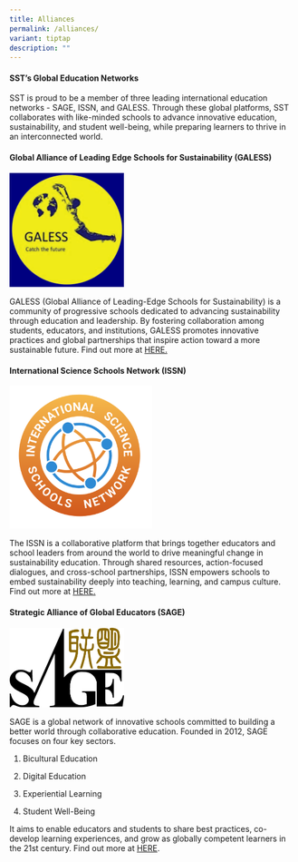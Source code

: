 ```yaml
---
title: Alliances
permalink: /alliances/
variant: tiptap
description: ""
---
```

<h4>SST’s Global Education Networks</h4>
<p>SST is proud to be a member of three leading international education networks
- SAGE, ISSN, and GALESS. Through these global platforms, SST collaborates
with like-minded schools to advance innovative education, sustainability,
and student well-being, while preparing learners to thrive in an interconnected
world.</p>
<h4>Global Alliance of Leading Edge Schools for Sustainability (GALESS)</h4>
<div class="isomer-image-wrapper">
<img style="width: 40%;" height="auto" width="100%" alt="" src="/images/Partners/GALESS.png">
</div>
<p>GALESS (Global Alliance of Leading-Edge Schools for Sustainability) is
a community of progressive schools dedicated to advancing sustainability
through education and leadership. By fostering collaboration among students,
educators, and institutions, GALESS promotes innovative practices and global
partnerships that inspire action toward a more sustainable future. Find
out more at <a href="https://www.galess.org/gls/" rel="noopener nofollow" target="_blank">HERE.</a>
</p>
<h4>International Science Schools Network (ISSN)</h4>
<div class="isomer-image-wrapper">
<img style="width: 50%;" height="auto" width="100%" alt="" src="/images/Partners/ISSN.png">
</div>
<p>The ISSN is a collaborative platform that brings together educators and
school leaders from around the world to drive meaningful change in sustainability
education. Through shared resources, action-focused dialogues, and cross-school
partnerships, ISSN empowers schools to embed sustainability deeply into
teaching, learning, and campus culture. Find out more at <a href="https://issn-education.org/" rel="noopener nofollow" target="_blank">HERE.</a>
</p>
<p></p>
<h4>Strategic Alliance of Global Educators (SAGE)</h4>
<p></p>
<div class="isomer-image-wrapper">
<img style="width: 40%;" height="auto" width="100%" alt="" src="/images/Partners/SAGE.png">
</div>
<p>SAGE is a global network of innovative schools committed to building a
better world through collaborative education. Founded in 2012, SAGE focuses
on four key sectors.</p>
<ol data-tight="true" class="tight">
<li>
<p>Bicultural Education</p>
</li>
<li>
<p>Digital Education</p>
</li>
<li>
<p>Experiential Learning</p>
</li>
<li>
<p>Student Well-Being</p>
</li>
</ol>
<p>It aims to enable educators and students to share best practices, co-develop
learning experiences, and grow as globally competent learners in the 21st
century. Find out more at <a href="https://sagesch.org/" rel="noopener nofollow" target="_blank">HERE</a>.</p>
<p></p>
<p></p>
